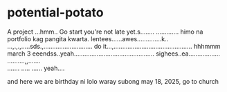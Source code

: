 # potential-potato
A project
...hmm..
Go start you're not late yet.s........
.............
himo na portfolio kag pangita kwarta. lentees......awes..............k..
...,.,.,.....sds.,............................
do it...,.............................................
 hhhmmm march 3 eeendss..yeah..............................................
 sighees..ea..................
 <br>..........,,.......
 <br>.......
.....
......
 yeah....

 and here we are birthday ni lolo waray subong may 18, 2025, go to church
<!-- I will start today freelancing and VA help meqq....

help me help me helpppp.....

mashed potato
heyy

hello. s.
